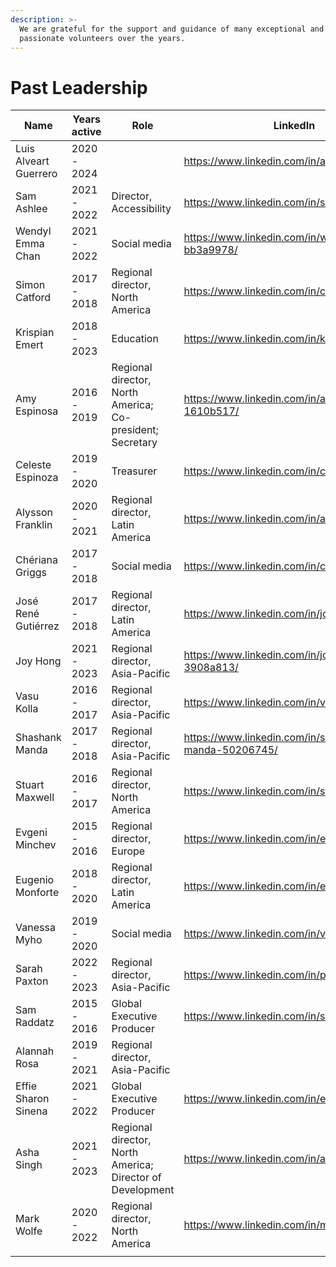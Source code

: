 ```yaml
---
description: >-
  We are grateful for the support and guidance of many exceptional and
  passionate volunteers over the years.
---
```


# Past Leadership

<table data-view="cards"><thead><tr><th>Name</th><th>Years active</th><th data-hidden>Role</th><th data-hidden data-card-target data-type="content-ref">LinkedIn</th></tr></thead><tbody><tr><td>Luis Alveart Guerrero</td><td>2020 - 2024</td><td></td><td><a href="https://www.linkedin.com/in/alveart/">https://www.linkedin.com/in/alveart/</a></td></tr><tr><td>Sam Ashlee</td><td>2021 - 2022</td><td>Director, Accessibility</td><td><a href="https://www.linkedin.com/in/sam-ashlee/">https://www.linkedin.com/in/sam-ashlee/</a></td></tr><tr><td>Wendyl Emma Chan</td><td>2021 - 2022</td><td>Social media</td><td><a href="https://www.linkedin.com/in/wendyl-c-bb3a9978/">https://www.linkedin.com/in/wendyl-c-bb3a9978/</a></td></tr><tr><td>Simon Catford</td><td>2017 - 2018</td><td>Regional director, North America</td><td><a href="https://www.linkedin.com/in/catfordo/">https://www.linkedin.com/in/catfordo/</a></td></tr><tr><td>Krispian Emert</td><td>2018 - 2023</td><td>Education</td><td><a href="https://www.linkedin.com/in/krispian/">https://www.linkedin.com/in/krispian/</a></td></tr><tr><td>Amy Espinosa</td><td>2016 - 2019</td><td>Regional director, North America; Co-president; Secretary</td><td><a href="https://www.linkedin.com/in/amy-espinosa-1610b517/">https://www.linkedin.com/in/amy-espinosa-1610b517/</a></td></tr><tr><td>Celeste Espinoza</td><td>2019 - 2020</td><td>Treasurer</td><td><a href="https://www.linkedin.com/in/celemespinoza/">https://www.linkedin.com/in/celemespinoza/</a></td></tr><tr><td>Alysson Franklin</td><td>2020 - 2021</td><td>Regional director, Latin America</td><td><a href="https://www.linkedin.com/in/alyssonfranklin/">https://www.linkedin.com/in/alyssonfranklin/</a></td></tr><tr><td>Chériana Griggs</td><td>2017 - 2018</td><td>Social media</td><td><a href="https://www.linkedin.com/in/cheriana/">https://www.linkedin.com/in/cheriana/</a></td></tr><tr><td>José René Gutiérrez</td><td>2017 - 2018</td><td>Regional director, Latin America</td><td><a href="https://www.linkedin.com/in/josernitos/">https://www.linkedin.com/in/josernitos/</a></td></tr><tr><td>Joy Hong</td><td>2021 - 2023</td><td>Regional director, Asia-Pacific</td><td><a href="https://www.linkedin.com/in/joy-hong-3908a813/">https://www.linkedin.com/in/joy-hong-3908a813/</a></td></tr><tr><td>Vasu Kolla</td><td>2016 - 2017 </td><td>Regional director, Asia-Pacific</td><td><a href="https://www.linkedin.com/in/vasukolla/">https://www.linkedin.com/in/vasukolla/</a></td></tr><tr><td>Shashank Manda</td><td>2017 - 2018</td><td>Regional director, Asia-Pacific</td><td><a href="https://www.linkedin.com/in/shashank-manda-50206745/">https://www.linkedin.com/in/shashank-manda-50206745/</a></td></tr><tr><td>Stuart Maxwell</td><td>2016 - 2017</td><td>Regional director, North America</td><td><a href="https://www.linkedin.com/in/stuartmaxwell/">https://www.linkedin.com/in/stuartmaxwell/</a></td></tr><tr><td>Evgeni Minchev</td><td>2015 - 2016</td><td>Regional director, Europe</td><td><a href="https://www.linkedin.com/in/evgeniminchev/">https://www.linkedin.com/in/evgeniminchev/</a></td></tr><tr><td>Eugenio Monforte</td><td>2018 - 2020</td><td>Regional director, Latin America</td><td><a href="https://www.linkedin.com/in/eugeniomonforte/">https://www.linkedin.com/in/eugeniomonforte/</a></td></tr><tr><td>Vanessa Myho</td><td>2019 - 2020</td><td>Social media</td><td><a href="https://www.linkedin.com/in/vanessamyho/">https://www.linkedin.com/in/vanessamyho/</a></td></tr><tr><td>Sarah Paxton</td><td>2022 - 2023</td><td>Regional director, Asia-Pacific</td><td><a href="https://www.linkedin.com/in/paxtonsarah/">https://www.linkedin.com/in/paxtonsarah/</a></td></tr><tr><td>Sam Raddatz</td><td>2015 - 2016</td><td>Global Executive Producer</td><td><a href="https://www.linkedin.com/in/samraddatz/">https://www.linkedin.com/in/samraddatz/</a></td></tr><tr><td>Alannah Rosa</td><td>2019 - 2021</td><td>Regional director, Asia-Pacific</td><td></td></tr><tr><td>Effie Sharon Sinena</td><td>2021 - 2022</td><td>Global Executive Producer</td><td><a href="https://www.linkedin.com/in/eslsinena/">https://www.linkedin.com/in/eslsinena/</a></td></tr><tr><td>Asha Singh</td><td>2021 - 2023</td><td>Regional director, North America; Director of Development</td><td><a href="https://www.linkedin.com/in/asharsingh/">https://www.linkedin.com/in/asharsingh/</a></td></tr><tr><td>Mark Wolfe</td><td>2020 - 2022</td><td>Regional director, North America</td><td><a href="https://www.linkedin.com/in/markswolfe/">https://www.linkedin.com/in/markswolfe/</a></td></tr><tr><td></td><td></td><td></td><td></td></tr></tbody></table>

